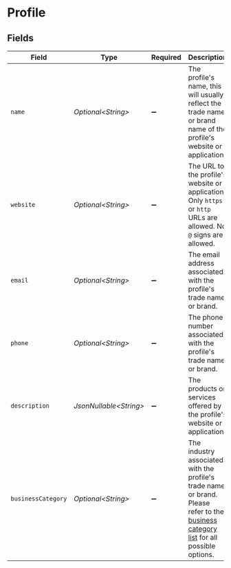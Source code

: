 # Profile


## Fields

| Field                                                                                                                                                     | Type                                                                                                                                                      | Required                                                                                                                                                  | Description                                                                                                                                               |
| --------------------------------------------------------------------------------------------------------------------------------------------------------- | --------------------------------------------------------------------------------------------------------------------------------------------------------- | --------------------------------------------------------------------------------------------------------------------------------------------------------- | --------------------------------------------------------------------------------------------------------------------------------------------------------- |
| `name`                                                                                                                                                    | *Optional\<String>*                                                                                                                                       | :heavy_minus_sign:                                                                                                                                        | The profile's name, this will usually reflect the trade name or brand name of the profile's website or application.                                       |
| `website`                                                                                                                                                 | *Optional\<String>*                                                                                                                                       | :heavy_minus_sign:                                                                                                                                        | The URL to the profile's website or application. Only `https` or `http` URLs are allowed. No `@` signs are allowed.                                       |
| `email`                                                                                                                                                   | *Optional\<String>*                                                                                                                                       | :heavy_minus_sign:                                                                                                                                        | The email address associated with the profile's trade name or brand.                                                                                      |
| `phone`                                                                                                                                                   | *Optional\<String>*                                                                                                                                       | :heavy_minus_sign:                                                                                                                                        | The phone number associated with the profile's trade name or brand.                                                                                       |
| `description`                                                                                                                                             | *JsonNullable\<String>*                                                                                                                                   | :heavy_minus_sign:                                                                                                                                        | The products or services offered by the profile's website or application.                                                                                 |
| `businessCategory`                                                                                                                                        | *Optional\<String>*                                                                                                                                       | :heavy_minus_sign:                                                                                                                                        | The industry associated with the profile's trade name or brand. Please refer to the [business category list](common-data-types) for all possible options. |
